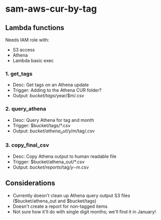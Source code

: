 # sam-aws-cur-by-tag
## Lambda functions

Needs IAM role with:
* S3 access
* Athena
* Lambda basic exec

### 1. get_tags
* Desc: Get tags on an Athena update
* Trigger: Adding to the Athena CUR folder?
* Output: $bucket/tags/$year/$m/<ID>.csv

### 2. query_athena
* Desc: Query Athena for tag and month
* Trigger: $bucket/tags/\*.csv
* Output: $bucket/athena_out/$y/$m/$tag/<ID>.csv

### 3. copy_final_csv
* Desc: Copy Athena output to human readable file
* Trigger: $bucket/athena_out/\*.csv
* Output: $bucket/reports/$tag/$y-$m.csv

## Considerations
* Currently doesn't clean up Athena query output S3 files ($bucket/athena_out and $bucket/tags)
* Doesn't create a report for non-tagged items
* Not sure how it'll do with single digit months; we'll find it in January!
